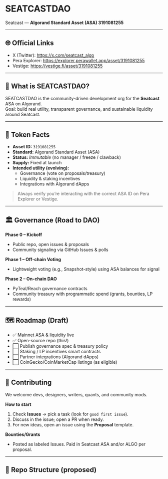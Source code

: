 # SEATCASTDAO

Seatcast — **Algorand Standard Asset (ASA) 3191081255**

---

## 🌐 Official Links
- X (Twitter): https://x.com/seatcast_algo
- Pera Explorer: https://explorer.perawallet.app/asset/3191081255
- Vestige: https://vestige.fi/asset/3191081255

---

## 📌 What is SEATCASTDAO?
SEATCASTDAO is the community-driven development org for the **Seatcast** ASA on Algorand.  
Goal: build real utility, transparent governance, and sustainable liquidity around Seatcast.

---

## 🧾 Token Facts
- **Asset ID:** `3191081255`
- **Standard:** Algorand Standard Asset (ASA)
- **Status:** *Immutable* (no manager / freeze / clawback)  
- **Supply:** Fixed at launch
- **Intended utility (evolving):**
  - Governance (vote on proposals/treasury)
  - Liquidity & staking incentives
  - Integrations with Algorand dApps

> Always verify you’re interacting with the correct ASA ID on Pera Explorer or Vestige.

---

## 🏛 Governance (Road to DAO)
**Phase 0 – Kickoff**
- Public repo, open issues & proposals
- Community signaling via GitHub Issues & polls

**Phase 1 – Off-chain Voting**
- Lightweight voting (e.g., Snapshot-style) using ASA balances for signal

**Phase 2 – On-chain DAO**
- PyTeal/Reach governance contracts
- Community treasury with programmatic spend (grants, bounties, LP rewards)

---

## 🗺 Roadmap (Draft)
- ✅ Mainnet ASA & liquidity live
- ✅ Open-source repo (this!)
- ⬜ Publish governance spec & treasury policy
- ⬜ Staking / LP incentives smart contracts
- ⬜ Partner integrations (Algorand dApps)
- ⬜ CoinGecko/CoinMarketCap listings (as eligible)

---

## 🤝 Contributing
We welcome devs, designers, writers, quants, and community mods.

**How to start**
1. Check **Issues** → pick a task (look for `good first issue`).
2. Discuss in the issue; open a PR when ready.
3. For new ideas, open an issue using the **Proposal** template.

**Bounties/Grants**
- Posted as labeled Issues. Paid in Seatcast ASA and/or ALGO per proposal.

---

## 🧩 Repo Structure (proposed)
